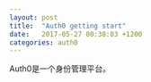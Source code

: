 ```yaml
---
layout: post
title:  "Auth0 getting start"
date:   2017-05-27 00:38:03 +1200
categories: auth0
---
```

Auth0是一个身份管理平台。
